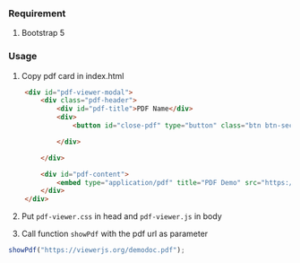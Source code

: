 ### Requirement
1. Bootstrap 5

### Usage

1. Copy pdf card in index.html

```html
    <div id="pdf-viewer-modal">
        <div class="pdf-header">
            <div id="pdf-title">PDF Name</div>
            <div>
                <button id="close-pdf" type="button" class="btn btn-secondary btn-sm">Close</button>

            </div>

        </div>

        <div id="pdf-content">
            <embed type="application/pdf" title="PDF Demo" src="https://viewerjs.org/demodoc.pdf"></embed>
        </div>
    </div>
```

2. Put `pdf-viewer.css` in head and `pdf-viewer.js` in body

3. Call function `showPdf` with the pdf url as parameter

```js
showPdf("https://viewerjs.org/demodoc.pdf");
```